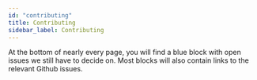 ```yaml
---
id: "contributing"
title: Contributing
sidebar_label: Contributing
---
```


At the bottom of nearly every page, you will find a blue block with open issues
we still have to decide on. Most blocks will also contain links to the relevant
Github issues.
